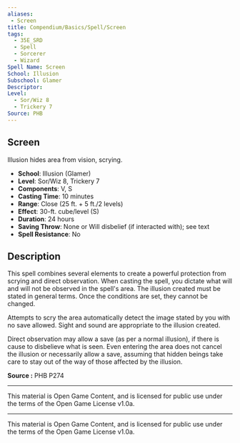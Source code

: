 ```yaml
---
aliases:
 - Screen  
title: Compendium/Basics/Spell/Screen  
tags:  
  - 35E_SRD  
  - Spell  
  - Sorcerer  
  - Wizard  
Spell Name: Screen  
School: Illusion  
Subschool: Glamer  
Descriptor:  
Level:  
  - Sor/Wiz 8  
  - Trickery 7  
Source: PHB  
---
```


## Screen

Illusion hides area from vision, scrying.

- **School**: Illusion (Glamer)  
- **Level**: Sor/Wiz 8, Trickery 7  
- **Components**: V, S  
- **Casting Time**: 10 minutes  
- **Range**: Close (25 ft. + 5 ft./2 levels)  
- **Effect**: 30-ft. cube/level (S)  
- **Duration**: 24 hours  
- **Saving Throw**: None or Will disbelief (if interacted with); see text  
- **Spell Resistance**: No  

## Description

This spell combines several elements to create a powerful protection from scrying and direct observation. When casting the spell, you dictate what will and will not be observed in the spell's area. The illusion created must be stated in general terms. Once the conditions are set, they cannot be changed.

Attempts to scry the area automatically detect the image stated by you with no save allowed. Sight and sound are appropriate to the illusion created.

Direct observation may allow a save (as per a normal illusion), if there is cause to disbelieve what is seen. Even entering the area does not cancel the illusion or necessarily allow a save, assuming that hidden beings take care to stay out of the way of those affected by the illusion.


**Source :** PHB P274

---

This material is Open Game Content, and is licensed for public use under  
the terms of the Open Game License v1.0a.

---

This material is Open Game Content, and is licensed for public use under the terms of the Open Game License v1.0a.
